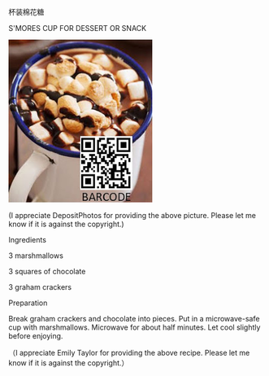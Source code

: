 杯装棉花糖

S'MORES CUP FOR DESSERT OR SNACK


![杯装棉花糖](https://github.com/ywangnccu/ywang/blob/main/images/SmoresCup.jpg)

(I appreciate DepositPhotos for providing the above picture. Please let me know if it is against the copyright.)

Ingredients

3 marshmallows

3 squares of chocolate

3 graham crackers

Preparation

Break graham crackers and chocolate into pieces. Put in a microwave-safe cup with marshmallows. Microwave for about half minutes. Let cool slightly before enjoying.

（I appreciate Emily Taylor for providing the above recipe. Please let me know if it is against the copyright.）
